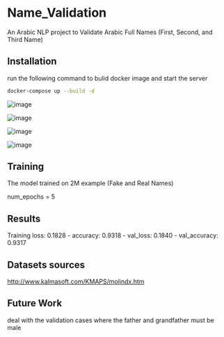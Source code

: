 # Name_Validation

An Arabic NLP project to Validate Arabic Full Names (First, Second, and Third Name) 

<!-- Installation -->
## Installation

run the following command to bulid docker image and start the server
```sh
docker-compose up --build -d
  ```
  
  
  
  
  ![image](https://user-images.githubusercontent.com/101316217/206884574-1e1a7491-9dae-4859-b1ec-859b009de3b4.png)
  
  
  
  ![image](https://user-images.githubusercontent.com/101316217/206884582-d2daf0df-8940-4f23-9e92-b05b8b467fc7.png)
  
  
  
  
  ![image](https://user-images.githubusercontent.com/101316217/206884588-a75730d0-54ec-495f-b59d-f5b41aa2d266.png)
  
  
  
  ![image](https://user-images.githubusercontent.com/101316217/206884598-eab0739b-9119-43b3-a2a6-cc61b890cf14.png)

## Training  

The model trained on 2M example (Fake and Real Names)

num_epochs = 5

## Results 

Training loss: 0.1828 - accuracy: 0.9318 - val_loss: 0.1840 - val_accuracy: 0.9317

## Datasets sources 

http://www.kalmasoft.com/KMAPS/molindx.htm

## Future Work

deal with the validation cases where the father and grandfather must be male 







